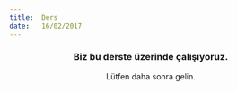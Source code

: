 ```yaml
---
title:  Ders
date:   16/02/2017
---
```


### <center>Biz bu derste üzerinde çalışıyoruz.</center>
<center>Lütfen daha sonra gelin.</center>